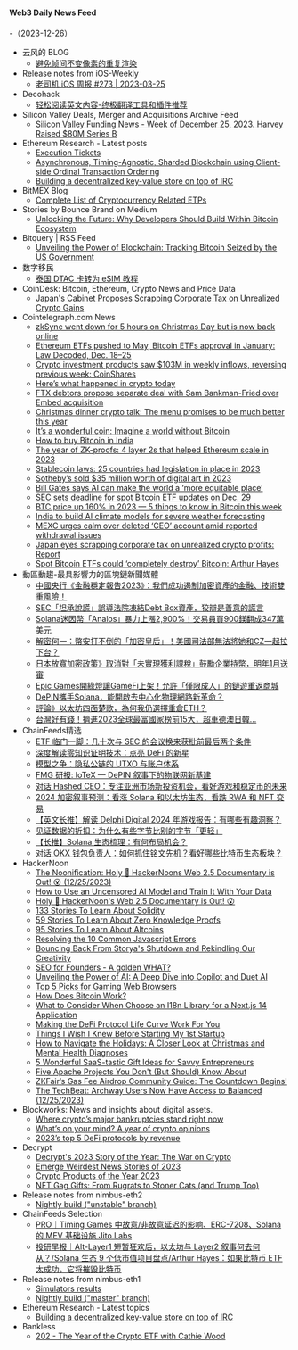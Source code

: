 #### Web3 Daily News Feed
-（2023-12-26）

- 云风的 BLOG
  - [避免帧间不变像素的重复渲染](https://blog.codingnow.com/2023/12/pixelculling.html)
- Release notes from iOS-Weekly
  - [老司机 iOS 周报 #273 | 2023-03-25](https://github.com/SwiftOldDriver/iOS-Weekly/releases/tag/%23273)
- Decohack
  - [轻松阅读英文内容-终极翻译工具和插件推荐](https://www.decohack.com/Post/1513)
- Silicon Valley Deals, Merger and Acquisitions Archive Feed
  - [Silicon Valley Funding News - Week of December 25, 2023. Harvey Raised $80M Series B](https://mailchi.mp/0e4f04a191d4/6-22-2020-orcabio-raised-192m-series-d-2238381)
- Ethereum Research - Latest posts
  - [Execution Tickets](https://ethresear.ch/t/execution-tickets/17944#post_2)
  - [Asynchronous, Timing-Agnostic, Sharded Blockchain using Client-side Ordinal Transaction Ordering](https://ethresear.ch/t/asynchronous-timing-agnostic-sharded-blockchain-using-client-side-ordinal-transaction-ordering/17481?page=2#post_25)
  - [Building a decentralized key-value store on top of IRC](https://ethresear.ch/t/building-a-decentralized-key-value-store-on-top-of-irc/17967#post_1)
- BitMEX Blog
  - [Complete List of Cryptocurrency Related ETPs](https://blog.bitmex.com/complete-list-of-cryptocurrency-related-etps/)
- Stories by Bounce Brand on Medium
  - [Unlocking the Future: Why Developers Should Build Within Bitcoin Ecosystem](https://bouncefinance.medium.com/unlocking-the-future-why-developers-should-build-within-bitcoin-ecosystem-a08c14dda585?source=rss-74b4e5aa79f6------2)
- Bitquery | RSS Feed
  - [Unveiling the Power of Blockchain: Tracking Bitcoin Seized by the US Government​](https://bitquery.io/blog/bitcoin-seized-us-government)
- 数字移民
  - [泰国 DTAC 卡转为 eSIM 教程](https://blog.shuziyimin.org/1408)
- CoinDesk: Bitcoin, Ethereum, Crypto News and Price Data
  - [Japan's Cabinet Proposes Scrapping Corporate Tax on Unrealized Crypto Gains](https://www.coindesk.com/policy/2023/12/25/japans-cabinet-proposes-scrapping-corporate-tax-on-unrealized-crypto-gains/?utm_medium=referral&utm_source=rss&utm_campaign=headlines)
- Cointelegraph.com News
  - [zkSync went down for 5 hours on Christmas Day but is now back online](https://cointelegraph.com/news/zksync-went-down-5-hours-christmas-day-now-back-online)
  - [Ethereum ETFs pushed to May, Bitcoin ETFs approval in January: Law Decoded, Dec. 18–25](https://cointelegraph.com/news/ethereum-etfs-bitcoin-etfs-approval-law-decoded-dec-18-25)
  - [Crypto investment products saw $103M in weekly inflows, reversing previous week: CoinShares](https://cointelegraph.com/news/crypto-investment-products-103-million-weekly-inflows-coinshares)
  - [Here’s what happened in crypto today](https://cointelegraph.com/news/what-happened-in-crypto-today)
  - [FTX debtors propose separate deal with Sam Bankman-Fried over Embed acquisition](https://cointelegraph.com/news/ftx-debtors-deal-sam-bankman-fried-embed)
  - [Christmas dinner crypto talk: The menu promises to be much better this year](https://cointelegraph.com/news/christmas-dinner-crypto-talk-menu-better-this-year)
  - [It’s a wonderful coin: Imagine a world without Bitcoin](https://cointelegraph.com/news/wonderful-coin-world-without-bitcoin)
  - [How to buy Bitcoin in India](https://cointelegraph.com/news/how-to-buy-bitcoin-in-india)
  - [The year of ZK-proofs: 4 layer 2s that helped Ethereum scale in 2023](https://cointelegraph.com/news/four-zk-proof-l2s-that-scaled-ethereum-in-2023)
  - [Stablecoin laws: 25 countries had legislation in place in 2023](https://cointelegraph.com/news/stablecoin-laws-25-countries-legislation-2023)
  - [Sotheby’s sold $35 million worth of digital art in 2023](https://cointelegraph.com/news/sothebys-sold-35-million-digital-art-2023)
  - [Bill Gates says AI can make the world a ‘more equitable place’](https://cointelegraph.com/news/bill-gates-says-ai-can-make-the-world-a-more-equitable-place)
  - [SEC sets deadline for spot Bitcoin ETF updates on Dec. 29](https://cointelegraph.com/news/sec-spot-bitcoin-etf-updates-deadline)
  - [BTC price up 160% in 2023 — 5 things to know in Bitcoin this week](https://cointelegraph.com/news/btc-price-up-160-in-2023-5-things-know-bitcoin-this-week)
  - [India to build AI climate models for severe weather forecasting](https://cointelegraph.com/news/india-ai-climate-models-severe-weather-forecasting)
  - [MEXC urges calm over deleted ‘CEO’ account amid reported withdrawal issues](https://cointelegraph.com/news/mexc-crypto-exchange-clarifies-deleted-ceo-account-amid-withdrawal-issues)
  - [Japan eyes scrapping corporate tax on unrealized crypto profits: Report](https://cointelegraph.com/news/japan-scraps-tax-unrealized-profits-crypto)
  - [Spot Bitcoin ETFs could ‘completely destroy’ Bitcoin: Arthur Hayes](https://cointelegraph.com/news/spot-bitcoin-etf-could-completely-destroy-bitcoin-arthur-hayes)
- 動區動趨-最具影響力的區塊鏈新聞媒體
  - [中國央行《金融穩定報告2023》：我們成功遏制加密資產的金融、技術雙重風險！](https://www.blocktempo.com/the-peoples-bank-of-china-releases-china-financial-stability-report-2023/)
  - [SEC「坦承說謊」誤導法院凍結Debt Box資產，狡辯是善意的謊言](https://www.blocktempo.com/sec-admits-to-misleading-court-in-debt-box-case/)
  - [Solana迷因幣「Analos」暴力上漲2,900%！交易員買900鎂翻成347萬美元](https://www.blocktempo.com/solana-name-reversed-meme-coin-analos-surges/)
  - [解密何一：幣安打不倒的「加密皇后」！美國司法部無法將她和CZ一起拉下台？](https://www.blocktempo.com/the-crypto-queen-pulling-the-strings-at-binance/)
  - [日本放寬加密政策》取消對「未實現獲利課稅」鼓勵企業持幣，明年1月送審](https://www.blocktempo.com/japan-proposes-to-exempt-companies-from-unrealized-profits-tax-if-they-only-hold-rather-than-trade-cryptoassets-issued-by-third-parties/)
  - [Epic Games開綠燈讓GameFi上架！允許「僅限成人」的鏈遊重返商城](https://www.blocktempo.com/epic-wont-ban-blockchain-games/)
  - [DePIN攜手Solana，能開啟去中心化物理網路新革命？](https://www.blocktempo.com/how-depin-projects-are-leveraging-solana-to-build-the-decentralized-physical-network/)
  - [評論》以太坊四面楚歌，為何我仍選擇重倉ETH？](https://www.blocktempo.com/how-modularity-and-rollups-impact-eth-value/)
  - [台灣好有錢！擠進2023全球最富國家榜前15大，超車德澳日韓…](https://www.blocktempo.com/the-list-of-the-world-richest-countries-in-2023-is-released/)
- ChainFeeds精选
  - [ETF 临门一脚：几十次与 SEC 的会议换来获批前最后两个条件](https://www.odaily.news/post/5191929)
  - [深度解读零知识证明技术：点亮 DeFi 的新星](https://www.odaily.news/post/5191928)
  - [模型之争：隐私公链的 UTXO 与账户体系](https://mirror.xyz/0x867A3f354c0eCB6622aEf1bF14C3BE79338AD889/LWIO6yHkjROpGZnsgh9_nTE9icfdg05gfQpRCoV3I3g)
  - [FMG 研报: IoTeX — DePIN 叙事下的物联网新基建](https://mp.weixin.qq.com/s?__biz=MzA5MzQ4OTU2MA==&mid=2247484870&idx=1&sn=85613fbaef35fe74a4254e31e93d71dc&chksm=905c5531a72bdc27404a644e3fc554103954f17841d2c70bd9c6f9a9f5a00fc6a5c63dc2e9d4#rd)
  - [对话 Hashed CEO：专注亚洲市场新投资机会，看好游戏和稳定币的未来](https://www.techflowpost.com/article/detail_15254.html)
  - [2024 加密叙事预测：看涨 Solana 和以太坊生态，看跌 RWA 和 NFT 交易](https://www.techflowpost.com/article/detail_15250.html)
  - [【英文长推】解读 Delphi Digital 2024 年游戏报告：有哪些有趣洞察？](https://twitter.com/stacy_muur/status/1738896325507448936)
  - [见证数据的折扣：为什么有些字节比别的字节「更轻」](https://www.btcstudy.org/2023/12/23/the-witness-discount-why-some-bytes-are-cheaper-than-others/)
  - [【长推】Solana 生态梳理：有何布局机会？](https://twitter.com/Rocky_Bitcoin/status/1738961985545667010)
  - [对话 OKX 钱包负责人：如何抓住铭文先机？看好哪些比特币生态板块？](https://mp.weixin.qq.com/s/InibtCvNTqFth4rXkWdi2w)
- HackerNoon
  - [The Noonification: Holy 🎅 HackerNoons Web 2.5 Documentary is Out! 😮 (12/25/2023)](https://hackernoon.com/12-25-2023-noonification?source=rss)
  - [How to Use an Uncensored AI Model and Train It With Your Data](https://hackernoon.com/how-to-use-an-uncensored-ai-model-and-train-it-with-your-data?source=rss)
  - [Holy 🎅 HackerNoon's Web 2.5 Documentary is Out! 😮](https://hackernoon.com/holy-hackernoons-web-25-documentary-is-out?source=rss)
  - [133 Stories To Learn About Solidity](https://hackernoon.com/133-stories-to-learn-about-solidity?source=rss)
  - [59 Stories To Learn About Zero Knowledge Proofs](https://hackernoon.com/59-stories-to-learn-about-zero-knowledge-proofs?source=rss)
  - [95 Stories To Learn About Altcoins](https://hackernoon.com/95-stories-to-learn-about-altcoins?source=rss)
  - [Resolving the 10 Common Javascript Errors](https://hackernoon.com/resolving-the-10-common-javascript-errors?source=rss)
  - [Bouncing Back From Storya's Shutdown and Rekindling Our Creativity](https://hackernoon.com/bouncing-back-from-storyas-shutdown-and-rekindling-our-creativity?source=rss)
  - [SEO for Founders - A golden WHAT?](https://hackernoon.com/seo-for-founders-a-golden-what?source=rss)
  - [Unveiling the Power of AI: A Deep Dive into Copilot and Duet AI](https://hackernoon.com/unveiling-the-power-of-ai-a-deep-dive-into-copilot-and-duet-ai?source=rss)
  - [Top 5 Picks for Gaming Web Browsers](https://hackernoon.com/top-5-picks-for-gaming-web-browsers?source=rss)
  - [How Does Bitcoin Work?](https://hackernoon.com/how-does-bitcoin-work?source=rss)
  - [What to Consider When Choose an I18n Library for a Next.js 14 Application](https://hackernoon.com/what-to-consider-when-choose-an-i18n-library-for-a-nextjs-14-application?source=rss)
  - [Making the DeFi Protocol Life Curve Work For You](https://hackernoon.com/making-the-defi-protocol-life-curve-work-for-you?source=rss)
  - [Things I Wish I Knew Before Starting My 1st Startup](https://hackernoon.com/things-i-wish-i-knew-before-starting-my-1st-startup?source=rss)
  - [How to Navigate the Holidays: A Closer Look at Christmas and Mental Health Diagnoses](https://hackernoon.com/how-to-navigate-the-holidays-a-closer-look-at-christmas-and-mental-health-diagnoses?source=rss)
  - [5 Wonderful SaaS-tastic Gift Ideas for Savvy Entrepreneurs](https://hackernoon.com/5-wonderful-saas-tastic-gift-ideas-for-savvy-entrepreneurs?source=rss)
  - [Five Apache Projects You Don't (But Should) Know About](https://hackernoon.com/five-apache-projects-you-dont-but-should-know-about?source=rss)
  - [ZKFair‘s Gas Fee Airdrop Community Guide: The Countdown Begins!](https://hackernoon.com/zkfairs-gas-fee-airdrop-community-guide-the-countdown-begins?source=rss)
  - [The TechBeat: Archway Users Now Have Access to Balanced (12/25/2023)](https://hackernoon.com/12-25-2023-techbeat?source=rss)
- Blockworks: News and insights about digital assets.
  - [Where crypto’s major bankruptcies stand right now](https://blockworks.co/news/top-bankruptcies-of-2023)
  - [What’s on your mind? A year of crypto opinions](https://blockworks.co/news/best-crypto-opinions-2023)
  - [2023’s top 5 DeFi protocols by revenue](https://blockworks.co/news/top-defi-protocols-by-revenue)
- Decrypt
  - [Decrypt's 2023 Story of the Year: The War on Crypto](https://decrypt.co/210725/2023-story-of-the-year-war-on-crypto)
  - [Emerge Weirdest News Stories of 2023](https://decrypt.co/210807/weirdest-emerging-tech-stories-of-2023)
  - [Crypto Products of the Year 2023](https://decrypt.co/210267/crypto-products-of-the-year-2023)
  - [NFT Gag Gifts: From Rugrats to Stoner Cats (and Trump Too)](https://decrypt.co/210855/nft-gag-gifts-from-rugrats-to-stoner-cats-and-trump-too)
- Release notes from nimbus-eth2
  - [Nightly build ("unstable" branch)](https://github.com/status-im/nimbus-eth2/releases/tag/nightly)
- ChainFeeds Selection
  - [PRO｜Timing Games 中故意/非故意延迟的影响、ERC-7208、Solana 的 MEV 基础设施 Jito Labs](https://substack.chainfeeds.xyz/p/protiming-games-erc-7208solana-mev)
  - [投研早报｜Alt-Layer1 短暂狂欢后，以太坊与 Layer2 叙事何去何从？/Solana 生态 9 个低市值项目盘点/Arthur Hayes：如果比特币 ETF 太成功，它将摧毁比特币](https://substack.chainfeeds.xyz/p/alt-layer1-layer2-solana-9-arthur)
- Release notes from nimbus-eth1
  - [Simulators results](https://github.com/status-im/nimbus-eth1/releases/tag/sim-stat)
  - [Nightly build ("master" branch)](https://github.com/status-im/nimbus-eth1/releases/tag/nightly)
- Ethereum Research - Latest topics
  - [Building a decentralized key-value store on top of IRC](https://ethresear.ch/t/building-a-decentralized-key-value-store-on-top-of-irc/17967)
- Bankless
  - [202 - The Year of the Crypto ETF with Cathie Wood](http://sites.libsyn.com/247424/202-the-year-of-the-crypto-etf-with-cathie-wood)
